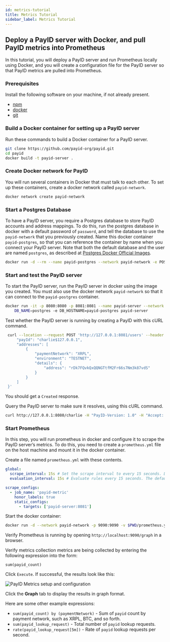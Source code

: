 ```yaml
---
id: metrics-tutorial
title: Metrics Tutorial
sidebar_label: Metrics Tutorial
---
```


## Deploy a PayID server with Docker, and pull PayID metrics into Prometheus

In this tutorial, you will deploy a PayID server and run Prometheus locally using Docker, and you will create a configuration file for the PayID server so that PayID metrics are pulled into Prometheus.

### Prerequisites

Install the following software on your machine, if not already present.

- [npm](https://www.npmjs.com/get-npm)
- [docker](https://docs.docker.com/get-docker/)
- [git](https://git-scm.com/book/en/v2/Getting-Started-Installing-Git)

### Build a Docker container for setting up a PayID server

Run these commands to build a Docker container for a PayID server.

```bash
git clone https://github.com/payid-org/payid.git
cd payid
docker build -t payid-server .
```

### Create Docker network for PayID

You will run several containers in Docker that must talk to each other. To set up these containers, create a docker network called `payid-network`.

```bash
docker network create payid-network
```

### Start a Postgres Database

To have a PayID server, you require a Postgres database to store PayID accounts and address mappings. To do this, run the postgres database in docker with a default password of `password`, and tell the database to use the `payid-network` that you previously created. Name this docker container `payid-postgres`, so that you can reference the container by name when you connect your PayID server. Note that both the default database and the user are named `postgres`, as described at [Postgres Docker Official Images](https://hub.docker.com/_/postgres).

```bash
docker run -d --rm --name payid-postgres --network payid-network -e POSTGRES_PASSWORD=password postgres
```

### Start and test the PayID server

To start the PayID server, run the PayID server in docker using the image you created. You must also use the docker network `payid-network` so that it can connect to the `payid-postgres` container.

```bash
docker run -it -p 8080:8080 -p 8081:8081 --name payid-server --network payid-network -e DB_PASSWORD=password -e
    DB_NAME=postgres -e DB_HOSTNAME=payid-postgres payid-server
```

Test whether the PayID server is running by creating a PayID with this cURL command.

```bash
 curl --location --request POST 'http://127.0.0.1:8081/users' --header 'PayID-API-Version: 2020-06-16' --header 'Content-Type: application/json' --data-raw '{
     "payId": "charlie$127.0.0.1",
     "addresses": [
         {
             "paymentNetwork": "XRPL",
             "environment": "TESTNET",
             "details": {
                 "address": "rDk7FQvkQxQQNGTtfM2Fr66s7Nm3k87vdS"
             }
         }
     ]
 }'
```

You should get a `Created` response.

Query the PayID server to make sure it resolves, using this cURL command.

```bash
curl http://127.0.0.1:8080/charlie -H "PayID-Version: 1.0" -H "Accept: application/xrpl-testnet+json"`
```

### Start Prometheus

In this step, you will run prometheus in docker and configure it to scrape the PayID server’s metrics. To do this, you need to create a `prometheus.yml` file on the host machine and mount it in the docker container.

Create a file named `prometheus.yml` with these contents.

```yml
global:
  scrape_interval: 15s # Set the scrape interval to every 15 seconds. Default is every 1 minute.
  evaluation_interval: 15s # Evaluate rules every 15 seconds. The default is every 1 minute.

scrape_configs:
  - job_name: 'payid-metric'
    honor_labels: true
    static_configs:
      - targets: ['payid-server:8081']
```

Start the docker container:

```bash
docker run -d --network payid-network -p 9090:9090 -v $PWD/prometheus.yml:/etc/prometheus/prometheus.yml prom/prometheus`
```

Verify Prometheus is running by opening `http://localhost:9090/graph` in a browser.

Verify metrics collection metrics are being collected by entering the following expression into the form:

`sum(payid_count)`

Click `Execute`. If successful, the results look like this:

![PayID Metrics setup and configuration](/img/docs/prometheus-sum.png)

Click the **Graph** tab to display the results in graph format.

Here are some other example expressions:

- `sum(payid_count) by (paymentNetwork)` - Sum of `payid` count by payment network, such as XRPL, BTC, and so forth.
- `sum(payid_lookup_request)` - Total number of `payid` lookup requests.
- `rate(payid_lookup_request[5m])` - Rate of `payid` lookup requests per second.
